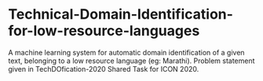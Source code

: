 # Technical-Domain-Identification-for-low-resource-languages
A machine learning system for automatic domain identification of  a given text, belonging to a low resource language (eg: Marathi).  Problem statement given in TechDOfication-2020 Shared Task for ICON 2020. 
